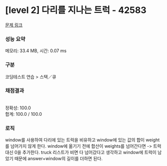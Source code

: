 # [level 2] 다리를 지나는 트럭 - 42583 

[문제 링크](https://school.programmers.co.kr/learn/courses/30/lessons/42583) 

### 성능 요약

메모리: 33.4 MB, 시간: 0.07 ms

### 구분

코딩테스트 연습 > 스택／큐

### 채점결과

<br/>정확성: 100.0<br/>합계: 100.0 / 100.0

### 로직
window를 사용하여 다리에 있는 트럭을 비유하고 window에 있는 값의 합이 weight를 넘어가지 않게 한다.
window에 옮기기 전에 합산이 weights를 넘어간다면 -> 트럭대신 0을 추가한다.
truck 리스트가 비면 다 넘어갔다고 생각하고 window에 트럭이 남았기 때문에 answer+window의 길이를 더하면 된다.
